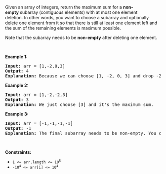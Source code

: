 Given an array of integers, return the maximum sum for a __non-empty__&nbsp;subarray (contiguous elements) with at most one element deletion.&nbsp;In other words, you want to choose a subarray and optionally delete one element from it so that there is still at least one element left and the&nbsp;sum of the remaining elements is maximum possible.

Note that the subarray needs to be __non-empty__ after deleting one element.

&nbsp;

__Example 1:__

<pre>
<strong>Input:</strong> arr = [1,-2,0,3]
<strong>Output:</strong> 4
<strong>Explanation: </strong>Because we can choose [1, -2, 0, 3] and drop -2, thus the subarray [1, 0, 3] becomes the maximum value.</pre>

__Example 2:__

<pre>
<strong>Input:</strong> arr = [1,-2,-2,3]
<strong>Output:</strong> 3
<strong>Explanation: </strong>We just choose [3] and it's the maximum sum.
</pre>

__Example 3:__

<pre>
<strong>Input:</strong> arr = [-1,-1,-1,-1]
<strong>Output:</strong> -1
<strong>Explanation:</strong>&nbsp;The final subarray needs to be non-empty. You can't choose [-1] and delete -1 from it, then get an empty subarray to make the sum equals to 0.
</pre>

&nbsp;

__Constraints:__

*   <code>1 &lt;= arr.length &lt;= 10<sup>5</sup></code>
*   <code>-10<sup>4</sup> &lt;= arr[i] &lt;= 10<sup>4</sup></code>